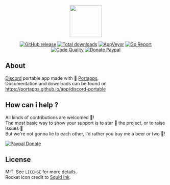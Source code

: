 <p align="center"><a href="https://portapps.github.io/app/discord-portable" target="_blank"><img width="100" src="https://github.com/portapps/discord-portable/blob/master/res/papp.png"></a></p>

<p align="center">
  <a href="https://github.com/portapps/discord-portable/releases/latest"><img src="https://img.shields.io/github/release/portapps/discord-portable.svg?style=flat-square" alt="GitHub release"></a>
  <a href="https://github.com/portapps/discord-portable/releases/latest"><img src="https://img.shields.io/github/downloads/portapps/discord-portable/total.svg?style=flat-square" alt="Total downloads"></a>
  <a href="https://ci.appveyor.com/project/portapps/discord-portable"><img src="https://img.shields.io/appveyor/ci/portapps/discord-portable.svg?style=flat-square" alt="AppVeyor"></a>
  <a href="https://goreportcard.com/report/github.com/portapps/discord-portable"><img src="https://goreportcard.com/badge/github.com/portapps/discord-portable?style=flat-square" alt="Go Report"></a>
  <a href="https://www.codacy.com/app/portapps/discord-portable"><img src="https://img.shields.io/codacy/grade/46d1e15b6c984642a2f2e7932f9c119b.svg?style=flat-square" alt="Code Quality"></a>
  <a href="https://www.paypal.com/cgi-bin/webscr?cmd=_s-xclick&hosted_button_id=WQD7AQGPDEPSG"><img src="https://img.shields.io/badge/donate-paypal-7057ff.svg?style=flat-square" alt="Donate Paypal"></a>
</p>

## About

[Discord](https://discordapp.com) portable app made with 🚀 [Portapps](https://portapps.github.io).<br />
Documentation and downloads can be found on https://portapps.github.io/app/discord-portable

## How can i help ?

All kinds of contributions are welcomed :raised_hands:!<br />
The most basic way to show your support is to star :star2: the project, or to raise issues :speech_balloon:<br />
But we're not gonna lie to each other, I'd rather you buy me a beer or two :beers:!

[![Paypal Donate](https://portapps.github.io/img/paypal-donate.png)](https://www.paypal.com/cgi-bin/webscr?cmd=_s-xclick&hosted_button_id=WQD7AQGPDEPSG)

## License

MIT. See `LICENSE` for more details.<br />
Rocket icon credit to [Squid Ink](http://thesquid.ink).

